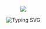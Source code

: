 <div align="center">

<img src="https://capsule-render.vercel.app/api?type=waving&color=gradient&customColorList=6,11,20&height=180&section=header&text=KHAIVANHOUTEN&fontSize=42&fontColor=fff&animation=twinkling&fontAlignY=32"/>

</div>

<div align="center">

![Typing SVG](https://readme-typing-svg.demolab.com?font=Fira+Code&weight=600&size=24&duration=4000&pause=500&color=00FF41&center=true&vCenter=true&width=435&lines=🔥+Discord+Bot+Developer;💻+JS%2C+TS%2C+React+Expert;🎮+Bot+Gaming+and+MiniGames;🚀+Always+Coding+in+Dark+Mode)

</div>

